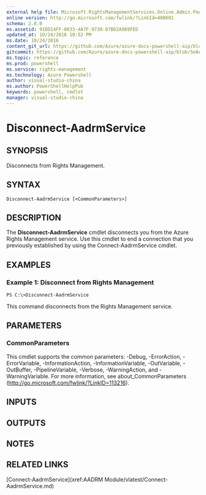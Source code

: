 ```yaml
---
external help file: Microsoft.RightsManagementServices.Online.Admin.PowerShell.dll-Help.xml
online version: http://go.microsoft.com/fwlink/?LinkId=400601
schema: 2.0.0
ms.assetid: 91DD14FF-0033-4A7F-9738-87BD2A989FED
updated_at: 10/24/2016 10:52 PM
ms.date: 10/24/2016
content_git_url: https://github.com/Azure/azure-docs-powershell-aip/blob/master/Azure%20Information%20Protection/AADRM%20Module/vlatest/Disconnect-AadrmService.md
gitcommit: https://github.com/Azure/azure-docs-powershell-aip/blob/5e6ef5e3f1d6768f64c5d14aab4fd3e58b8fa0c3/Azure%20Information%20Protection/AADRM%20Module/vlatest/Disconnect-AadrmService.md
ms.topic: reference
ms.prod: powershell
ms.service: rights-management
ms.technology: Azure Powershell
author: visual-studio-china
ms.author: PowerShellHelpPub
keywords: powershell, cmdlet
manager: visual-studio-china
---
```


# Disconnect-AadrmService

## SYNOPSIS
Disconnects from Rights Management.

## SYNTAX

```
Disconnect-AadrmService [<CommonParameters>]
```

## DESCRIPTION
The **Disconnect-AadrmService** cmdlet disconnects you from the Azure Rights Management service.
Use this cmdlet to end a connection that you previously established by using the Connect-AadrmService cmdlet.

## EXAMPLES

### Example 1: Disconnect from Rights Management
```
PS C:\>Disconnect-AadrmService
```

This command disconnects from the Rights Management service.

## PARAMETERS

### CommonParameters
This cmdlet supports the common parameters: -Debug, -ErrorAction, -ErrorVariable, -InformationAction, -InformationVariable, -OutVariable, -OutBuffer, -PipelineVariable, -Verbose, -WarningAction, and -WarningVariable. For more information, see about_CommonParameters (http://go.microsoft.com/fwlink/?LinkID=113216).

## INPUTS

## OUTPUTS

## NOTES

## RELATED LINKS

[Connect-AadrmService](xref:AADRM Module/vlatest/Connect-AadrmService.md)


